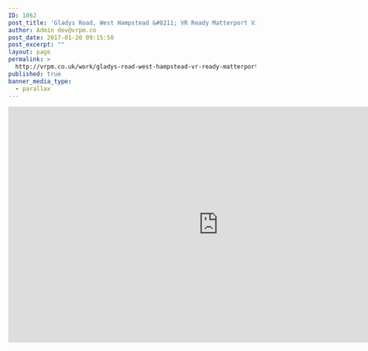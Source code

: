 ```yaml
---
ID: 1062
post_title: 'Gladys Road, West Hampstead &#8211; VR Ready Matterport Virtual Tour'
author: Admin dev@vrpm.co
post_date: 2017-01-20 09:15:50
post_excerpt: ""
layout: page
permalink: >
  http://vrpm.co.uk/work/gladys-road-west-hampstead-vr-ready-matterport-virtual-tour/
published: true
banner_media_type:
  - parallax
---
```

<iframe width="853" height="480" src="https://my.matterport.com/show/?m=igjmHexLMHm&brand=0" frameborder="0" allowfullscreen></iframe>